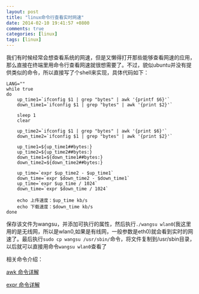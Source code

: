 ```yaml
---
layout: post
title: "linux命令行查看实时网速"
date: 2014-02-10 19:41:57 +0800
comments: true
categories: [linux]
tags: [linux]
---
```

我们有时候经常会想查看系统的网速，但是又懒得打开那些能够查看网速的应用，那么直接在终端里用命令行查看网速就很想需要了。不过，貌似ubuntu并没有提供类似的命令，所以直接写了个shell来实现，具体代码如下：
<!--more-->
    LANG=""
    while true
    do
    	up_time1=`ifconfig $1 | grep "bytes" | awk '{printf $6}'`
    	down_time1=`ifconfig $1 | grep "bytes" | awk '{print $2}'`
    
    	sleep 1
    	clear
    
    	up_time2=`ifconfig $1 | grep "bytes" | awk '{print $6}'`
    	down_time2=`ifconfig $1 | grep "bytes" | awk '{print $2}'`
    
    	up_time1=${up_time1##bytes:}
    	up_time2=${up_time2##bytes:}
    	down_time1=${down_time1##bytes:}
    	down_time2=${down_time2##bytes:}
    	
    	up_time=`expr $up_time2 - $up_time1`
    	down_time=`expr $down_time2 - $down_time1`
    	up_time=`expr $up_time / 1024`
    	down_time=`expr $down_time / 1024`
    	
    	echo 上传速度：$up_time kb/s
    	echo 下载速度：$down_time kb/s
    done
保存该文件为wangsu，并添加可执行的属性，然后执行`./wangsu wlan0`(我这里用的是无线网，所以是wlan0,如果是有线网，一般参数是eth0)就会看到实时的网速了。最后执行`sudo cp wangsu /usr/sbin/`命令，将文件复制到/usr/sbin目录，以后就可以直接用命令`wangsu wlan0`查看了

相关命令介绍：

[awk 命令详解](http://haofly.net/blog/2014/02/10/awk/)

[expr 命令详解](http://haofly.net/blog/2014/02/10/expr/)

